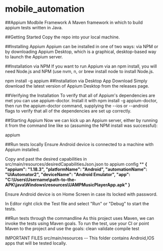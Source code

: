 # mobile_automation

##Appium Modbile Framework
A Maven framework in which to build appium tests written in Java.

##Getting Started
Copy the repo into your local machine.

##Installing Appium
Appium can be installed in one of two ways: via NPM or by downloading Appium Desktop, which is a graphical, desktop-based way to launch the Appium server.

##Installation via NPM
If you want to run Appium via an npm install, you will need Node.js and NPM (use nvm, n, or brew install node to install Node.js.

npm install -g appium
##Installation via Desktop App Download
Simply download the latest version of Appium Desktop from the releases page.

##Verifying the Installation
To verify that all of Appium's dependencies are met you can use appium-doctor.
Install it with npm install -g appium-doctor, then run the appium-doctor command, supplying the --ios or --android flags to verify that all of the dependencies are set up correctly.

##Starting Appium
Now we can kick up an Appium server, either by running it from the command line like so (assuming the NPM install was successful):

appium 

##Run tests locally
Ensure Android device is connected to a machine with Appium installed.

Copy and past the desired capabilities in src/main/resources/desiredCapabilitiesJson.json to appium config
**
**{
  "appium": "1.18.3",
  "platformName": "Android",
  "automationName": "UiAutomator2",
  "deviceName": "Android Emulator",
  "app": "C:\\Users\\Username\\path-to-the-APK\\java\\Windows\\resources\\UAMPMusicPlayerApp.apk"
}**

Ensure Android device is on Home Screen in case its locked with password.

In Editor right click the Test file and select "Run" or "Debug" to start the tests.

##Run tests through the commandline
As this project uses Maven, we can invoke the tests using Maven goals.
To run the test, use your CI or point Maven to the project and use the goals:
clean
validate
compile
test

IMPORTANT FILES
src/main/resources -- This folder contains Android,IOS apps that will be tested locally.

